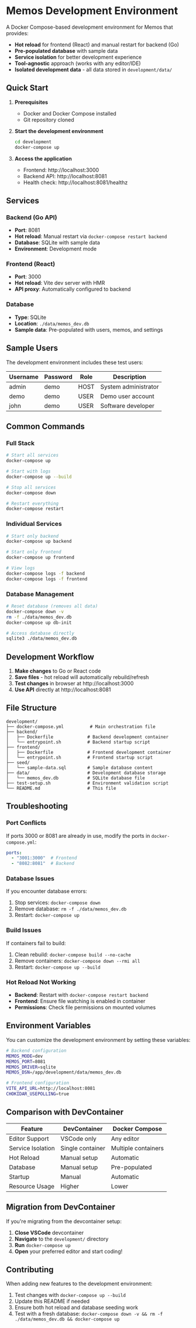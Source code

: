 # Memos Development Environment

A Docker Compose-based development environment for Memos that provides:

- **Hot reload** for frontend (React) and manual restart for backend (Go)
- **Pre-populated database** with sample data
- **Service isolation** for better development experience
- **Tool-agnostic** approach (works with any editor/IDE)
- **Isolated development data** - all data stored in `development/data/`

## Quick Start

1. **Prerequisites**
   - Docker and Docker Compose installed
   - Git repository cloned

2. **Start the development environment**
   ```bash
   cd development
   docker-compose up
   ```

3. **Access the application**
   - Frontend: http://localhost:3000
   - Backend API: http://localhost:8081
   - Health check: http://localhost:8081/healthz

## Services

### Backend (Go API)
- **Port**: 8081
- **Hot reload**: Manual restart via `docker-compose restart backend`
- **Database**: SQLite with sample data
- **Environment**: Development mode

### Frontend (React)
- **Port**: 3000
- **Hot reload**: Vite dev server with HMR
- **API proxy**: Automatically configured to backend

### Database
- **Type**: SQLite
- **Location**: `./data/memos_dev.db`
- **Sample data**: Pre-populated with users, memos, and settings

## Sample Users

The development environment includes these test users:

| Username | Password | Role  | Description |
|----------|----------|-------|-------------|
| admin    | demo     | HOST  | System administrator |
| demo     | demo     | USER  | Demo user account |
| john     | demo     | USER  | Software developer |

## Common Commands

### Full Stack
```bash
# Start all services
docker-compose up

# Start with logs
docker-compose up --build

# Stop all services
docker-compose down

# Restart everything
docker-compose restart
```

### Individual Services
```bash
# Start only backend
docker-compose up backend

# Start only frontend
docker-compose up frontend

# View logs
docker-compose logs -f backend
docker-compose logs -f frontend
```

### Database Management
```bash
# Reset database (removes all data)
docker-compose down -v
rm -f ./data/memos_dev.db
docker-compose up db-init

# Access database directly
sqlite3 ./data/memos_dev.db
```

## Development Workflow

1. **Make changes** to Go or React code
2. **Save files** - hot reload will automatically rebuild/refresh
3. **Test changes** in browser at http://localhost:3000
4. **Use API** directly at http://localhost:8081

## File Structure

```
development/
├── docker-compose.yml          # Main orchestration file
├── backend/
│   ├── Dockerfile             # Backend development container
│   └── entrypoint.sh          # Backend startup script
├── frontend/
│   ├── Dockerfile             # Frontend development container
│   └── entrypoint.sh          # Frontend startup script
├── seed/
│   └── sample-data.sql        # Sample database content
├── data/                      # Development database storage
│   └── memos_dev.db           # SQLite database file
├── test-setup.sh              # Environment validation script
└── README.md                  # This file
```

## Troubleshooting

### Port Conflicts
If ports 3000 or 8081 are already in use, modify the ports in `docker-compose.yml`:

```yaml
ports:
  - "3001:3000"  # Frontend
  - "8082:8081"  # Backend
```

### Database Issues
If you encounter database errors:

1. Stop services: `docker-compose down`
2. Remove database: `rm -f ./data/memos_dev.db`
3. Restart: `docker-compose up`

### Build Issues
If containers fail to build:

1. Clean rebuild: `docker-compose build --no-cache`
2. Remove containers: `docker-compose down --rmi all`
3. Restart: `docker-compose up --build`

### Hot Reload Not Working
- **Backend**: Restart with `docker-compose restart backend`
- **Frontend**: Ensure file watching is enabled in container
- **Permissions**: Check file permissions on mounted volumes

## Environment Variables

You can customize the development environment by setting these variables:

```bash
# Backend configuration
MEMOS_MODE=dev
MEMOS_PORT=8081
MEMOS_DRIVER=sqlite
MEMOS_DSN=/app/development/data/memos_dev.db

# Frontend configuration
VITE_API_URL=http://localhost:8081
CHOKIDAR_USEPOLLING=true
```

## Comparison with DevContainer

| Feature | DevContainer | Docker Compose |
|---------|-------------|----------------|
| Editor Support | VSCode only | Any editor |
| Service Isolation | Single container | Multiple containers |
| Hot Reload | Manual setup | Automatic |
| Database | Manual setup | Pre-populated |
| Startup | Manual | Automatic |
| Resource Usage | Higher | Lower |

## Migration from DevContainer

If you're migrating from the devcontainer setup:

1. **Close VSCode** devcontainer
2. **Navigate** to the `development/` directory
3. **Run** `docker-compose up`
4. **Open** your preferred editor and start coding!

## Contributing

When adding new features to the development environment:

1. Test changes with `docker-compose up --build`
2. Update this README if needed
3. Ensure both hot reload and database seeding work
4. Test with a fresh database: `docker-compose down -v && rm -f ./data/memos_dev.db && docker-compose up`